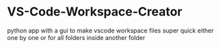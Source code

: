 # VS-Code-Workspace-Creator
python app with a gui to make vscode workspace files super quick either one by one or for all folders inside another folder

